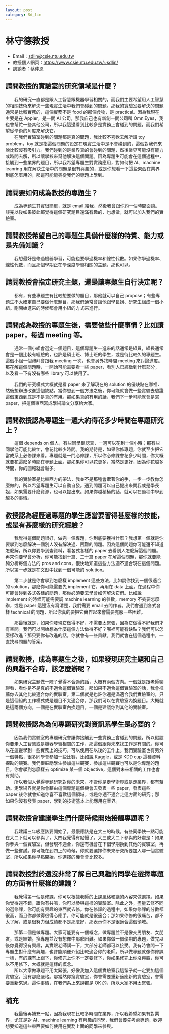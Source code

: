 ```yaml
---
layout: post
category: Sd_lin
---
```


#  林守德教授

- Email：sdlin@csie.ntu.edu.tw
- 教授個人網頁：<https://www.csie.ntu.edu.tw/~sdlin/>
- 訪談者：蔡仲恩

## 請問教授的實驗室的研究領域是什麼？
&emsp;&emsp;我的研究一直都是跟人工智慧跟機器學習相關的，而我們主要希望用人工智慧的相關技術來解決一些現實生活中我們會碰到的問題。那我的實驗室要解決的問題通常是比較實務的，這個實務不是 food 的那個食物，是 practical。因為我現在主要是在 Appier，是一間 AI 公司，那我自己也有新創一間公司叫 OmniEyes，我也會幫忙一些其他公司，所以我這邊看到比較多是實務上會碰到的問題，而我們希望從學術的角度來解決它。<br>&emsp;&emsp;在我們實驗室碰到的問題都是真的問題，我比較不喜歡去解所謂 toy problem，toy 就是指這個問題的設定在現實生活中是不會碰到的，這個對我們來說比較沒有吸引力。我們碰到的是業界真的會碰到的問題，然後業界可能沒有能力或時間去解，所以讓學校來幫他解決這個問題。因為專題生可能會在這個過程中，接觸到一些業界的題目，所以我希望專題生對實務應用，對如何把 AI、machine leanring 用在解決生活中的問題是很有興趣的，或是你想看一下這些東西在業界到底怎麼用的，那這可能能夠從我們的專題上學到。

## 請問要如何成為教授的專題生？
&emsp;&emsp;成為專題生其實很簡單，就是 email 給我，然後我會跟你約一個時間面談。談完以後如果彼此都覺得這個研究題目還滿有趣的，也想做，就可以加入我們的實驗室。

## 請問教授希望自己的專題生具備什麼樣的特質、能力或是先備知識？
&emsp;&emsp;我想最好是修過機器學習，可能也要學過機率和線性代數。如果你學過機率、線性代數，而且那個學期正在學深度學習相關的主題，那也可以。

## 請問教授會指定研究主題，還是讓專題生自行決定呢？
&emsp;&emsp;都有，有些專題生有比較想要做的題目，那他就可以自己 propose；有些專題生不太確定自己要做什麼題目，那我們通常會讓他跟學長姐、研究生組成一個小組。剛開始進來的時候都會用小組的方式來進行。

## 請問成為教授的專題生後，需要做些什麼事情？比如讀 paper，每週 meeting 等。
&emsp;&emsp;通常一個小組會選定一個題目，這個專題生一進來的話通常是組員，組長通常會是一個比較有經驗的，也許是碩士班、博士班的學生，或是待比較久的專題生。這個小組一個禮拜會跟我 meeting 一次，也會另外找時間 meeting 來討論進度。那在解這個問題時，一開始可能需要看一些 paper，看別人已經做到什麼部分，以及看一下有沒有哪些 library 可以使用了。

&emsp;&emsp;我們的研究模式大概就是看 paper 來了解現在的 solution 的優缺點在哪裡．然後想辦法改進這個缺點。當你想到一個方法之後，你可能就會做一些實驗去驗證這個東西到底是不是真的有用。那如果真的有用的話，我們下一步可能就會是寫 paper，把這個東西寫成學術論文分享給大家。

## 請問教授認為專題生一週大約得花多少時間在專題研究上？
&emsp;&emsp;這個 depends on 個人，有些同學很認真，一週可以花到十個小時；那有些同學他可能比較忙，會花比較少時間。我的期待是，如果你修專題，你就至少把它當成系上必修課來看。專題就是一門必修課，所以你必修課會花多少時間，你大概就要花這麼多時間在專題上面。那如果你可以花更多，當然是更好，因為你花越多時間，你的回報就會越多。

&emsp;&emsp;我的實驗室是比較西方的帶法，我並不是那種會牽著你的手，一步一步教你怎麼做的，所以希望專題生可以自動自發。遇到問題可以自己提出來問我或是學長姐，如果需要什麼資源，也可以提出來。如果你越積極的話，就可以在過程中學到越多的事情。


## 教授認為經歷過專題的學生應當要習得甚麼樣的技能，或是有甚麼樣的研究經驗？
&emsp;&emsp;我覺得這個問題很好，做完一個專題，你到底要獲得什麼？我想第一個就是你要學到怎麼解決一個別人沒有解決過、困難的問題。因為這個問題你可能還不知道怎麼解，所以你要學到查資料，看各式各樣的 paper 去看別人怎麼解這個問題。再來你要學會分析，你可能找到十篇、二十篇 paper 在解這個問題，那你就要能夠分析每個方法的 pros and cons，很快地知道這些方法適不適合現在這個問題。所以第一步就是在文獻中找到一個可能的 solution。

&emsp;&emsp;第二步就是你會學到怎麼樣 implement 這些方法，比如說你找到一個很適合的 solution，那麼你可能需要先 implement 它，再用在 data 上面。在過程中你可能會碰到各式各樣的問題，那你必須要去學會如何解決它們。比如說 implement 的時候可能需要調 machine learning 的參數，memory 不夠要怎麼辦，或是 paper 這邊沒有寫清楚，我們需要 email 去問作者。我們會遇到各式各樣 technical 的問題，所以你真的要把它實作起來會需要克服一些困難。

&emsp;&emsp;那最後就是，如果你發現它做得不好，不需要太緊張，因為它做得不好我們才有空間。我們可以開始想為什麼這個方法做得不好？哪裡可能有缺點？我們可以怎麼樣改進？那只要你有改進的話，你就會有一些貢獻。我們就會在這個過程中，一直找尋問題的答案。


## 請問教授，成為專題生之後，如果發現研究主題和自己的興趣不合時，該怎麼辦呢？
&emsp;&emsp;如果研究主題做一陣子覺得不合適的話，大概有兩個方向。一個就是跟老師聊聊看，看你是不是真的不適合這個實驗室，那如果不適合這個實驗室的話，我會推薦你去其他比較適合你的實驗室。第二個就是也許你還是滿適合我們實驗室的，只是這個組的工作模式或是題目不太適合你，那我們可以在實驗室內換題目。大概就是這兩個方向，一個是在實驗室內換題目，一個是建議你到其他的實驗室。

## 請問教授認為為何專題研究對資訊系學生是必要的？
&emsp;&emsp;因為我們實驗室的專題研究會讓你接觸到一些實務上會碰到的問題，所以假設你要走人工智慧或是機器學習相關的工作，那這個跟你未來找工作是有關的。你可以在這邊學到一些實務上的技巧，可以使用在以後的工作上。我們實驗室也有另外一個特點，很多同學會參加一些比賽，比如說 Kaggle，或是 KDD cup 這種資料探勘的競賽。我們很鼓勵學生參加這些競賽，參加這些競賽也可以是你專題的題目，你會學到怎麼樣去 optimize 某一個 objective，這個對未來相關的工作也會有幫助。<br>&emsp;&emsp;所以我個人覺得專題研究對你的未來，不管你是走學術界或是走業界，都有幫助。走學術界就是你會藉由這個專題這個機會去發表一些 paper，發表這些 paper 後你就會知道你喜不喜歡這個領域，或是你適不適合走這方面的研究；那如果你沒有發表 paper，學到的技術基本上能應用在業界。

## 請問教授會建議學生們什麼時候開始接觸專題呢？
&emsp;&emsp;我建議三年級應該要開始了，最慢應該是在大三的時候，有些同學快一點可能在大二下就可以參與了，大四我覺得有點慢了。大三或大二下參與的好處是：如果你參與一個實驗室，但發現不適合，你還有機會在下個學期換到其他的實驗室，再做一些嘗試。你可能在到四上的時候，你就要選擇你未來研究所要加入哪一個實驗室，所以如果你早點開始，你選擇的機會會比較多。

## 請問教授對於還沒非常了解自己興趣的同學在選擇專題的方面有什麼樣的建議？
&emsp;&emsp;我覺得第一個是修課，你可以根據老師的上課風格和講的內容來做選擇。如果你覺得還不錯，跟你有共鳴，你可以參與這樣的實驗室。除此之外，盡量去修不同的選修課，你可能有興趣的東西就去修。你在修課的過程中，如果你修課的分數都很高，而且你都做得很得心應手，你可能就是很適合；那如果你修的很痛苦，都不太了解，或是很努力但成績都不是那麼好，那表示你不是很適合這個領域。

&emsp;&emsp;那第二個是做專題。大家可能要有一個概念，做專題並不是像交男朋友、女朋友，或是結婚，換專題並沒有想像中那麼困難。如果你做一個學期的專題，做完以後你覺得沒有興趣，其實跟老師講一下，大部分老師都可以接受。我有時會問一下專題生對什麼有興趣，也許能順便介紹比較適合你的老師。所以做專題就像你修課一樣，有的課有上跟下，你修完上你不一定要修下，你如果修完上你沒興趣，你可以不用修下，大概就是這樣的概念。<br>&emsp;&emsp;所以大家做專題不用太緊張，好像我加入這個實驗室我這輩子就一定要加這個實驗室，沒有那麼嚴格。那當然你換實驗室，你會需要重新適應新的實驗室，會需要重新來過。這件事情，在我們系上來說都是 OK 的，所以大家不用太緊張。

## 補充
&emsp;&emsp;我最後再補充一點，因為我現在比較多時間在業界，所以我希望如果有對業界，尤其是對 AI、machine learning 有興趣的同學，我們會優先考慮專題，歡迎想要知道這些東西要如何使用在實務上面的同學來參與。
